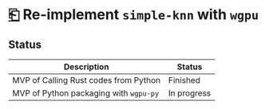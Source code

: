 # [⎗](./README.md) Re-implement `simple-knn` with `wgpu`

## Status

| Description                            | Status      |
| -------------------------------------- | ----------- |
| MVP of Calling Rust codes from Python  | Finished    |
| MVP of Python packaging with `wgpu-py` | In progress |
